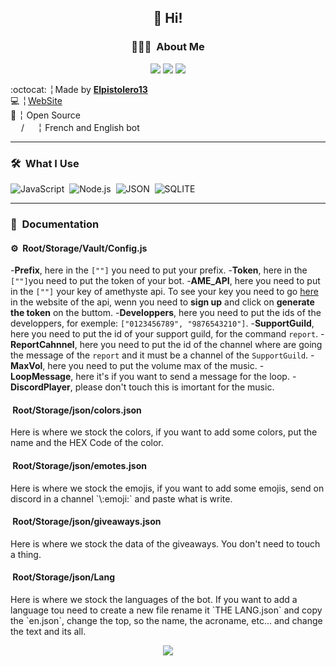 <h2 align="center">👋 Hi!</h2>
<h3 align="center"> 👨🏻‍💻 &nbsp;About Me</h3>
<p align="center">
<a href="https://discord.gg/R39FrwyZ7w"><img src="https://img.shields.io/badge/discord-invite-5865f2?style=for-the-badge&logo=discord&logoColor=white"></a>
  <img src="https://img.shields.io/github/stars/Elpistolero131/UtilityBot.svg?style=for-the-badge"/> 
<img src="https://img.shields.io/github/forks/Elpistolero131/UtilityBot.svg?style=for-the-badge"/></p>

 :octocat: ╎ Made by **[Elpistolero13](https://github.com/Elpistolero131)**<br>
 💻 ╎ [WebSite](https://www.utilitybot.ga)<br>
 📌 ╎ Open Source<br>
 <img src="https://freesvg.org/img/frenchflagframed.png" height="17em"/>/<img src="https://freesvg.org/img/Flag_of_the_United_States.png" height="17em"/> ╎ French and English bot
  
-------

<h3> 🛠 &nbsp;What I Use </h3>

![JavaScript](https://img.shields.io/badge/-JavaScript-05122A?style=flat&logo=javascript)&nbsp;
![Node.js](https://img.shields.io/badge/-Node.js-05122A?style=flat&logo=node.js)&nbsp;
![JSON](https://img.shields.io/badge/-JSON-05122A?style=flat&logo=json)&nbsp;
![SQLITE](https://img.shields.io/badge/-SQLITE-05122A?style=flat&logo=json)&nbsp;

----

<h3> 📑 &nbsp;Documentation </h3>
  
  <h4> ⚙️ &nbsp;Root/Storage/Vault/Config.js </h4>
  
  -**Prefix**, here in the `[""]` you need to put your prefix.
  -**Token**, here in the `[""]`you need to put the token of your bot.
  -**AME_API**, here you need to put in the `[""]` your key of amethyste api. To see your key you need to go [here](https://api.amethyste.moe/) in the website of the api, wenn you need to **sign up** and click on **generate the token** on the buttom.
  -**Developpers**, here you need to put the ids of the developpers, for exemple: `["0123456789", "9876543210"]`.
  -**SupportGuild**, here you need to put the id of your support guild, for the command `report`.
  -**ReportCahnnel**, here you need to put the id of the channel where are going the message of the `report` and it must be a channel of the `SupportGuild`.
  -**MaxVol**, here you need to put the volume max of the music.
  -**LoopMessage**, here it's if you want to send a message for the loop.
  -**DiscordPlayer**, please don't touch this is imortant for the music.
  
  <h4> &nbsp;Root/Storage/json/colors.json </h4>
  Here is where we stock the colors, if you want to add some colors, put the name and the HEX Code of the color.
  
  <h4> &nbsp;Root/Storage/json/emotes.json </h4>
  Here is where we stock the emojis, if you want to add some emojis, send on discord in a channel `\:emoji:` and paste what is write.
  
  <h4> &nbsp;Root/Storage/json/giveaways.json </h4>
  Here is where we stock the data of the giveaways. You don't need to touch a thing.
  
  <h4> &nbsp;Root/Storage/json/Lang </h4>
  Here is where we stock the languages of the bot. If you want to add a language tou need to create a new file rename it `THE LANG.json` and copy the `en.json`, change the top, so the name, the acroname, etc... and change the text and its all.

<p align="center">
  <img src="https://img.shields.io/badge/version-2.1-05122A?style=for-the-badge">
</p>
